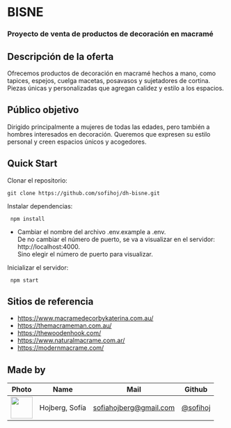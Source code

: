 # **BISNE**
### Proyecto de venta de productos de decoración en macramé

## Descripción de la oferta
Ofrecemos productos de decoración en macramé hechos a mano, como tapices, espejos, cuelga macetas, posavasos y sujetadores de cortina. Piezas únicas y personalizadas que agregan calidez y estilo a los espacios.

## Público objetivo
Dirigido principalmente a mujeres de todas las edades, pero también a hombres interesados en decoración. Queremos que expresen su estilo personal y creen espacios únicos y acogedores.

## Quick Start

Clonar el repositorio:
```console
git clone https://github.com/sofihoj/dh-bisne.git
```

Instalar dependencias:

```console
 npm install
```

- Cambiar el nombre del archivo .env.example a .env. <br>
De no cambiar el número de puerto, se va a visualizar en el servidor: http://localhost:4000. <br>
Sino elegir el número de puerto para visualizar.

Inicializar el servidor:

```console
 npm start
```

## Sitios de referencia
- https://www.macramedecorbykaterina.com.au/
- https://themacrameman.com.au/
- https://thewoodenhook.com/
- https://www.naturalmacrame.com.ar/
- https://modernmacrame.com/

## Made by

|Photo | Name  | Mail | Github
| :-----: | :-----: | :-----: | :-----: |
<img src="https://avatars.githubusercontent.com/u/90708856?v=4" height="50" width="50">| Hojberg, Sofía | sofiahojberg@gmail.com | [@sofihoj](https://github.com/sofihoj)
